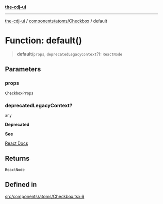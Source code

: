 [**the-cdj-ui**](../../../../README.md)

***

[the-cdj-ui](../../../../README.md) / [components/atoms/Checkbox](../README.md) / default

# Function: default()

> **default**(`props`, `deprecatedLegacyContext`?): `ReactNode`

## Parameters

### props

[`CheckboxProps`](../../../../types/Checkbox.types/interfaces/CheckboxProps.md)

### deprecatedLegacyContext?

`any`

**Deprecated**

**See**

[React Docs](https://legacy.reactjs.org/docs/legacy-context.html#referencing-context-in-lifecycle-methods)

## Returns

`ReactNode`

## Defined in

[src/components/atoms/Checkbox.tsx:6](https://github.com/hiyaryan/the-cdj-ui/blob/66083ffd99c70e3de7b7a7a2d26584eb05be11c4/src/components/atoms/Checkbox.tsx#L6)
